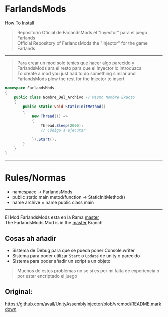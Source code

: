 # FarlandsMods
[How To Install](https://youtu.be/Gpo-QAMXKro)
>Repositorio Oficial de FarlandsMods el "Inyector" para el juego Farlands  
>Official Repository of FarlandsMods the "Injector" for the game Farlands
---
>Para crear un mod solo tenies que hacer algo parecido y FarlandsMods ara el resto para que el Inyector lo introduzca  
>To create a mod you just had to do something similar and FarlandsMods plow the rest for the Injector to insert
```csharp
namespace FarlandsMods
{
    public class Nombre_Del_Archivo // Mismo Nombre Exacto
    {
        public static void StaticInitMethod()
        {
            new Thread(() =>
            {
                Thread.Sleep(2000); 
                // Código a ejecutar

            }).Start();
        }
    }
}
```
---
# Rules/Normas
* namespace -> FarlandsMods  
* public static main metod/function -> StaticInitMethod()
* name archive = name public class main
---
El Mod FarlandsMods esta en la Rama [master](https://github.com/PabloGHub/FarlandsMods/tree/master)  
The FarlandsMods Mod is in the [master](https://github.com/PabloGHub/FarlandsMods/tree/master) Branch
## Cosas ah añadir
* Sistema de Debug para que se pueda poner Console.writer
* Sistema para poder utilizar `Start` o `Update` de unity o parecido
* Sistema para poder añadir un script a un objeto
>Muchos de estos problemas no se si es por mi falta de experiencia o por estar encriptado el juego
## Original:
https://github.com/avail/UnityAssemblyInjector/blob/vrcmod/README.markdown
